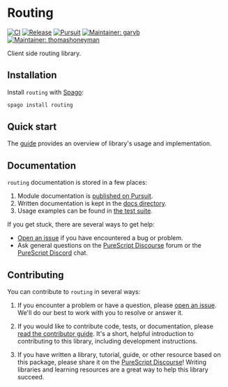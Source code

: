 # Routing

[![CI](https://github.com/purescript-contrib/purescript-routing/workflows/CI/badge.svg?branch=main)](https://github.com/purescript-contrib/purescript-routing/actions?query=workflow%3ACI+branch%3Amain)
[![Release](https://img.shields.io/github/release/purescript-contrib/purescript-routing.svg)](https://github.com/purescript-contrib/purescript-routing/releases)
[![Pursuit](https://pursuit.purescript.org/packages/purescript-routing/badge)](https://pursuit.purescript.org/packages/purescript-routing)
[![Maintainer: garyb](https://img.shields.io/badge/maintainer-garyb-teal.svg)](https://github.com/garyb)
[![Maintainer: thomashoneyman](https://img.shields.io/badge/maintainer-thomashoneyman-teal.svg)](https://github.com/thomashoneyman)

Client side routing library.

## Installation

Install `routing` with [Spago](https://github.com/purescript/spago):

```sh
spago install routing
```

## Quick start

The [guide](GUIDE.md) provides an overview of library's usage and implementation.

## Documentation

`routing` documentation is stored in a few places:

1. Module documentation is [published on Pursuit](https://pursuit.purescript.org/packages/purescript-routing).
2. Written documentation is kept in the [docs directory](./docs).
3. Usage examples can be found in [the test suite](./test).

If you get stuck, there are several ways to get help:

- [Open an issue](https://github.com/purescript-contrib/purescript-routing/issues) if you have encountered a bug or problem.
- Ask general questions on the [PureScript Discourse](https://discourse.purescript.org) forum or the [PureScript Discord](https://purescript.org/chat) chat.

## Contributing

You can contribute to `routing` in several ways:

1. If you encounter a problem or have a question, please [open an issue](https://github.com/purescript-contrib/purescript-routing/issues). We'll do our best to work with you to resolve or answer it.

2. If you would like to contribute code, tests, or documentation, please [read the contributor guide](./CONTRIBUTING.md). It's a short, helpful introduction to contributing to this library, including development instructions.

3. If you have written a library, tutorial, guide, or other resource based on this package, please share it on the [PureScript Discourse](https://discourse.purescript.org)! Writing libraries and learning resources are a great way to help this library succeed.
